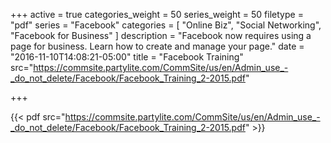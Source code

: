 +++
active = true
categories_weight = 50
series_weight = 50
filetype = "pdf"
series = "Facebook"
categories = [
  "Online Biz",
  "Social Networking",
  "Facebook for Business"
]
description = "Facebook now requires using a page for business. Learn how to create and manage your page."
date = "2016-11-10T14:08:21-05:00"
title = "Facebook Training"
src="https://commsite.partylite.com/CommSite/us/en/Admin_use_-_do_not_delete/Facebook/Facebook_Training_2-2015.pdf"

+++

{{< pdf src="https://commsite.partylite.com/CommSite/us/en/Admin_use_-_do_not_delete/Facebook/Facebook_Training_2-2015.pdf" >}}
